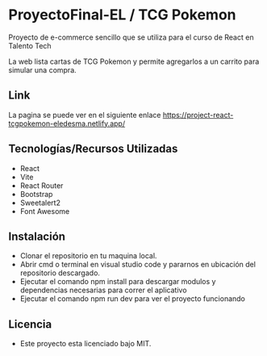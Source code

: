 # ProyectoFinal-EL / TCG Pokemon 

Proyecto de e-commerce sencillo que se utiliza para el curso de React en Talento Tech

La web lista cartas de TCG Pokemon y permite agregarlos a un carrito para simular una compra. 

## Link

La pagina se puede ver en el siguiente enlace https://project-react-tcgpokemon-eledesma.netlify.app/

## Tecnologías/Recursos Utilizadas

- React
- Vite
- React Router
- Bootstrap
- Sweetalert2
- Font Awesome

## Instalación

- Clonar el repositorio en tu maquina local.
- Abrir cmd o terminal en visual studio code y pararnos en ubicación del repositorio descargado.
- Ejecutar el comando npm install para descargar modulos y dependencias necesarias para correr el aplicativo
- Ejecutar el comando npm run dev para ver el proyecto funcionando

## Licencia

- Este proyecto esta licenciado bajo MIT.
